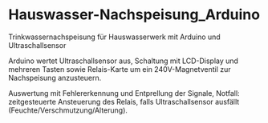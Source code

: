 # Hauswasser-Nachspeisung_Arduino
Trinkwassernachspeisung für Hauswasserwerk mit Arduino und Ultraschallsensor

Arduino wertet Ultraschallsensor aus, Schaltung mit LCD-Display und mehreren Tasten sowie Relais-Karte um ein 240V-Magnetventil zur Nachspeisung anzusteuern.

Auswertung mit Fehlererkennung und Entprellung der Signale, Notfall: zeitgesteuerte Ansteuerung des Relais, falls Ultraschallsensor ausfällt (Feuchte/Verschmutzung/Alterung).
